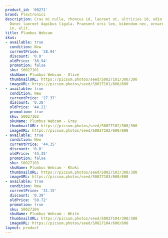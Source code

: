 ```yaml
---
product_id: '00271'
brand: Plextronics
description: Cras mi nulla, rhoncus id, laoreet ut, ultricies id, odio.Donec imperdiet.
  Donec laoreet dapibus ligula. Praesent orci leo, bibendum nec, ornare et, nonummy
  in, elit.
title: Plumbus Webcam
skus:
- available: true
  condition: New
  currentPrice: '38.94'
  discount: '0.0'
  oldPrice: '38.94'
  promotion: false
  sku: S0027101
  skuName: Plumbus Webcam - Olive
  thumbnailURL: https://picsum.photos/seed/S0027101/300/300
  imageURL: https://picsum.photos/seed/S0027101/600/600
- available: true
  condition: New
  currentPrice: '27.37'
  discount: '0.38'
  oldPrice: '44.21'
  promotion: true
  sku: S0027102
  skuName: Plumbus Webcam - Gray
  thumbnailURL: https://picsum.photos/seed/S0027102/300/300
  imageURL: https://picsum.photos/seed/S0027102/600/600
- available: true
  condition: New
  currentPrice: '44.35'
  discount: '0.0'
  oldPrice: '44.35'
  promotion: false
  sku: S0027103
  skuName: Plumbus Webcam - Khaki
  thumbnailURL: https://picsum.photos/seed/S0027103/300/300
  imageURL: https://picsum.photos/seed/S0027103/600/600
- available: true
  condition: New
  currentPrice: '31.15'
  discount: '0.39'
  oldPrice: '50.72'
  promotion: true
  sku: S0027104
  skuName: Plumbus Webcam - White
  thumbnailURL: https://picsum.photos/seed/S0027104/300/300
  imageURL: https://picsum.photos/seed/S0027104/600/600
layout: product
---
```

